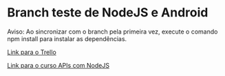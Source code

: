 # Branch teste de NodeJS e Android

Aviso: Ao sincronizar com o branch pela primeira vez, execute o comando npm install para instalar as dependências.

[Link para o Trello](https://trello.com/b/PogABYk5/projeto-integrador-ii)

[Link para o curso APIs com NodeJS](https://www.youtube.com/watch?v=wDWdqlYxfcw&index=1&list=PLHlHvK2lnJndvvycjBqQAbgEDqXxKLoqn)